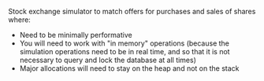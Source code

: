 Stock exchange simulator to match offers for purchases and sales of shares where:
- Need to be minimally performative
- You will need to work with "in memory" operations (because the simulation operations need to be in real time, and so that it is not necessary to query and lock the database at all times)
- Major allocations will need to stay on the heap and not on the stack